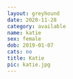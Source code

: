 ```yaml
---
layout: greyhound
date: 2020-11-28
category: available
name: katie
sex: female
dob: 2019-01-07
cats: no
title: Katie
pic: katie.jpg
---
```


